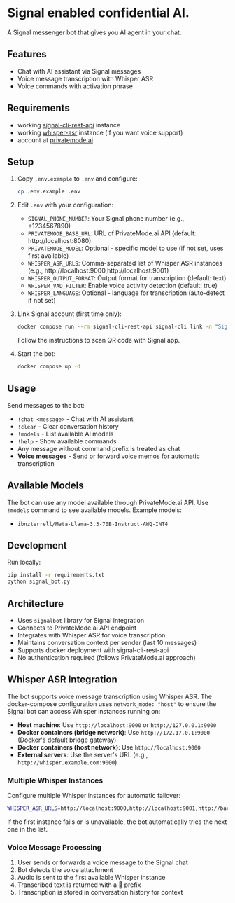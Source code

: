 # Signal enabled confidential AI.

A Signal messenger bot that gives you AI agent in your chat.

## Features

- Chat with AI assistant via Signal messages
- Voice message transcription with Whisper ASR
- Voice commands with activation phrase 

## Requirements
- working [signal-cli-rest-api](https://github.com/bbernhard/signal-cli-rest-api) instance
- working [whisper-asr](https://github.com/ahmetoner/whisper-asr-webservice) instance (if you want voice support)
- account at [privatemode.ai](https://privatemode.ai)

## Setup

1. Copy `.env.example` to `.env` and configure:
   ```bash
   cp .env.example .env
   ```

2. Edit `.env` with your configuration:
   - `SIGNAL_PHONE_NUMBER`: Your Signal phone number (e.g., +1234567890)
   - `PRIVATEMODE_BASE_URL`: URL of PrivateMode.ai API (default: http://localhost:8080)
   - `PRIVATEMODE_MODEL`: Optional - specific model to use (if not set, uses first available)
   - `WHISPER_ASR_URLS`: Comma-separated list of Whisper ASR instances (e.g., http://localhost:9000,http://localhost:9001)
   - `WHISPER_OUTPUT_FORMAT`: Output format for transcription (default: text)
   - `WHISPER_VAD_FILTER`: Enable voice activity detection (default: true)
   - `WHISPER_LANGUAGE`: Optional - language for transcription (auto-detect if not set)

3. Link Signal account (first time only):
   ```bash
   docker compose run --rm signal-cli-rest-api signal-cli link -n "Signal Bot"
   ```
   Follow the instructions to scan QR code with Signal app.

4. Start the bot:
   ```bash
   docker compose up -d
   ```

## Usage

Send messages to the bot:

- `!chat <message>` - Chat with AI assistant
- `!clear` - Clear conversation history
- `!models` - List available AI models
- `!help` - Show available commands
- Any message without command prefix is treated as chat
- **Voice messages** - Send or forward voice memos for automatic transcription

## Available Models

The bot can use any model available through PrivateMode.ai API. Use `!models` command to see available models. Example models:
- `ibnzterrell/Meta-Llama-3.3-70B-Instruct-AWQ-INT4`

## Development

Run locally:
```bash
pip install -r requirements.txt
python signal_bot.py
```

## Architecture

- Uses `signalbot` library for Signal integration
- Connects to PrivateMode.ai API endpoint
- Integrates with Whisper ASR for voice transcription
- Maintains conversation context per sender (last 10 messages)
- Supports docker deployment with signal-cli-rest-api
- No authentication required (follows PrivateMode.ai approach)

## Whisper ASR Integration

The bot supports voice message transcription using Whisper ASR. The docker-compose configuration uses `network_mode: "host"` to ensure the Signal bot can access Whisper instances running on:

- **Host machine**: Use `http://localhost:9000` or `http://127.0.0.1:9000`
- **Docker containers (bridge network)**: Use `http://172.17.0.1:9000` (Docker's default bridge gateway)
- **Docker containers (host network)**: Use `http://localhost:9000`
- **External servers**: Use the server's URL (e.g., `http://whisper.example.com:9000`)

### Multiple Whisper Instances

Configure multiple Whisper instances for automatic failover:
```bash
WHISPER_ASR_URLS=http://localhost:9000,http://localhost:9001,http://backup-server:9000
```

If the first instance fails or is unavailable, the bot automatically tries the next one in the list.

### Voice Message Processing

1. User sends or forwards a voice message to the Signal chat
2. Bot detects the voice attachment
3. Audio is sent to the first available Whisper instance
4. Transcribed text is returned with a 📝 prefix
5. Transcription is stored in conversation history for context
